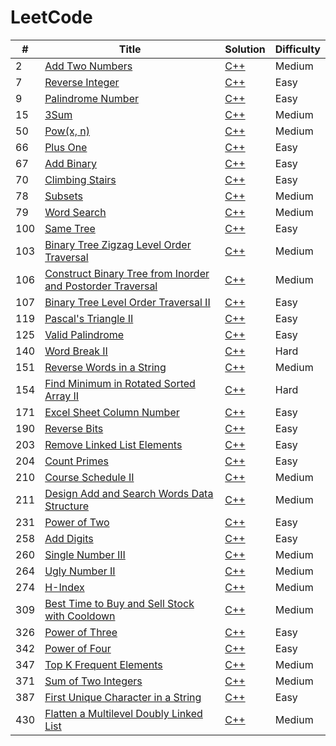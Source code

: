 LeetCode
========

| # | Title | Solution | Difficulty |
|---| ----- | -------- | ---------- |
|2|[Add Two Numbers](https://leetcode.com/problems/add-two-numbers/) | [C++]()|Medium|
|7|[Reverse Integer](https://leetcode.com/problems/reverse-integer/) | [C++](https://github.com/AgyeyaMishra/leetcode/blob/master/algorithms/cpp/reverseInteger.cpp)|Easy|
|9|[Palindrome Number](https://leetcode.com/problems/palindrome-number/) | [C++](https://github.com/AgyeyaMishra/leetcode/blob/master/algorithms/cpp/palindromeNumber.cpp)|Easy|
|15|[3Sum](https://leetcode.com/problems/3sum/) | [C++](https://github.com/AgyeyaMishra/leetcode/blob/master/algorithms/cpp/3Sum.cpp)|Medium|
|50|[Pow(x, n)](https://leetcode.com/problems/powx-n/) | [C++](https://github.com/AgyeyaMishra/leetcode/blob/master/algorithms/cpp/Pow(x%2C%20n).cpp)|Medium|
|66|[Plus One](https://leetcode.com/problems/plus-one/) | [C++](https://github.com/AgyeyaMishra/leetcode/blob/master/algorithms/cpp/plusOne.cpp)|Easy|
|67|[Add Binary](https://leetcode.com/problems/add-binary/) | [C++](https://github.com/AgyeyaMishra/leetcode/blob/master/algorithms/cpp/addBinary.cpp)|Easy|
|70|[Climbing Stairs](https://leetcode.com/problems/climbing-stairs/) | [C++](https://github.com/AgyeyaMishra/leetcode/blob/master/algorithms/cpp/climbingStairs.cpp)|Easy|
|78|[Subsets](https://leetcode.com/problems/subsets/) | [C++](https://github.com/AgyeyaMishra/leetcode/blob/master/algorithms/cpp/subsets.cpp)|Medium|
|79|[Word Search](https://leetcode.com/problems/word-search/) | [C++](https://github.com/AgyeyaMishra/leetcode/blob/master/algorithms/cpp/wordSearch.cpp)|Medium|
|100|[Same Tree](https://leetcode.com/problems/same-tree/) | [C++](https://github.com/AgyeyaMishra/leetcode/blob/master/algorithms/cpp/sameTree.cpp)|Easy|
|103|[Binary Tree Zigzag Level Order Traversal](https://leetcode.com/problems/binary-tree-zigzag-level-order-traversal/) | [C++](https://github.com/AgyeyaMishra/leetcode/blob/master/algorithms/cpp/binaryTreeZigzagLevelOrderTraversal.cpp)|Medium|
|106|[Construct Binary Tree from Inorder and Postorder Traversal](https://leetcode.com/problems/construct-binary-tree-from-inorder-and-postorder-traversal/) | [C++](https://github.com/AgyeyaMishra/leetcode/blob/master/algorithms/cpp/constructBinaryTreeFromInorderAndPostorderTraversal.cpp)|Medium|
|107|[Binary Tree Level Order Traversal II](https://leetcode.com/problems/binary-tree-level-order-traversal-ii/) | [C++](https://github.com/AgyeyaMishra/leetcode/blob/master/algorithms/cpp/binaryTreeLevelOrderTraversalII.cpp)|Easy|
|119|[Pascal's Triangle II](https://leetcode.com/problems/pascals-triangle-ii/) | [C++](https://github.com/AgyeyaMishra/leetcode/blob/master/algorithms/cpp/pascalsTriangleII.cpp)|Easy|
|125|[Valid Palindrome](https://leetcode.com/problems/valid-palindrome/) | [C++](https://github.com/AgyeyaMishra/leetcode/blob/master/algorithms/cpp/validPalindrome.cpp)|Easy|
|140|[Word Break II](https://leetcode.com/problems/word-break-ii/) | [C++](https://github.com/AgyeyaMishra/leetcode/blob/master/algorithms/cpp/wordBreakII.cpp)|Hard|
|151|[Reverse Words in a String](https://leetcode.com/problems/reverse-words-in-a-string/) | [C++](https://github.com/AgyeyaMishra/leetcode/blob/master/algorithms/cpp/reverseWordsInAString.cpp)|Medium|
|154|[Find Minimum in Rotated Sorted Array II](https://leetcode.com/problems/find-minimum-in-rotated-sorted-array-ii/) | [C++](https://github.com/AgyeyaMishra/leetcode/blob/master/algorithms/cpp/findMinimumInRotatedSortedArrayII.cpp)|Hard|
|171|[Excel Sheet Column Number](https://leetcode.com/problems/excel-sheet-column-number/) | [C++](https://github.com/AgyeyaMishra/leetcode/blob/master/algorithms/cpp/excelSheetColumnNumber.cpp)|Easy|
|190|[Reverse Bits](https://leetcode.com/problems/reverse-bits/) | [C++](https://github.com/AgyeyaMishra/leetcode/blob/master/algorithms/cpp/reverseBits.cpp)|Easy|
|203|[Remove Linked List Elements](https://leetcode.com/problems/remove-linked-list-elements/) | [C++](https://github.com/AgyeyaMishra/leetcode/blob/master/algorithms/cpp/removeLinkedListElements.cpp)|Easy|
|204|[Count Primes](https://leetcode.com/problems/count-primes/) | [C++](https://github.com/AgyeyaMishra/leetcode/blob/master/algorithms/cpp/countPrimes.cpp)|Easy|
|210|[Course Schedule II](https://leetcode.com/problems/course-schedule-ii/) | [C++](https://github.com/AgyeyaMishra/leetcode/blob/master/algorithms/cpp/courseScheduleII.cpp)|Medium|
|211|[Design Add and Search Words Data Structure](https://leetcode.com/problems/design-add-and-search-words-data-structure/) | [C++](https://github.com/AgyeyaMishra/leetcode/blob/master/algorithms/cpp/designAddAndSearchWordsDataStructure.cpp)|Medium|
|231|[Power of Two](https://leetcode.com/problems/power-of-two/) | [C++](https://github.com/AgyeyaMishra/leetcode/blob/master/algorithms/cpp/powerOfTwo.cpp)|Easy|
|258|[Add Digits](https://leetcode.com/problems/add-digits/) | [C++](https://github.com/AgyeyaMishra/leetcode/blob/master/algorithms/cpp/addDigits.cpp)|Easy|
|260|[Single Number III](https://leetcode.com/problems/single-number-iii/) | [C++](https://github.com/AgyeyaMishra/leetcode/blob/master/algorithms/cpp/singleNumberIII.cpp)|Medium|
|264|[Ugly Number II](https://leetcode.com/problems/ugly-number-ii/) | [C++](https://github.com/AgyeyaMishra/leetcode/blob/master/algorithms/cpp/uglyNumberII.cpp)|Medium|
|274|[H-Index](https://leetcode.com/problems/h-index/) | [C++](https://github.com/AgyeyaMishra/leetcode/blob/master/algorithms/cpp/hIndex.cpp)|Medium|
|309|[Best Time to Buy and Sell Stock with Cooldown](https://leetcode.com/problems/best-time-to-buy-and-sell-stock-with-cooldown/) | [C++](https://github.com/AgyeyaMishra/leetcode/blob/master/algorithms/cpp/bestTimeToBuyAndSellStockWithCooldown.cpp)|Medium|
|326|[Power of Three](https://leetcode.com/problems/power-of-three/) | [C++](https://github.com/AgyeyaMishra/leetcode/blob/master/algorithms/cpp/powerOfThree.cpp)|Easy|
|342|[Power of Four](https://leetcode.com/problems/power-of-four/) | [C++](https://github.com/AgyeyaMishra/leetcode/blob/master/algorithms/cpp/powerOfFour.cpp)|Easy|
|347|[Top K Frequent Elements](https://leetcode.com/problems/top-k-frequent-elements/) | [C++](https://github.com/AgyeyaMishra/leetcode/blob/master/algorithms/cpp/topKFrequentElements.cpp)|Medium|
|371|[Sum of Two Integers](https://leetcode.com/problems/sum-of-two-integers/) | [C++](https://github.com/AgyeyaMishra/leetcode/blob/master/algorithms/cpp/sumOfTwoIntegers.cpp)|Medium|
|387|[First Unique Character in a String](https://leetcode.com/problems/first-unique-character-in-a-string/) | [C++](https://github.com/AgyeyaMishra/leetcode/blob/master/algorithms/cpp/firstUniqueCharacterInAString.cpp)|Easy|
|430|[Flatten a Multilevel Doubly Linked List](https://leetcode.com/problems/flatten-a-multilevel-doubly-linked-list/) | [C++](https://github.com/AgyeyaMishra/leetcode/blob/master/algorithms/cpp/flattenAMultilevelDoublyLinkedList.cpp)|Medium|




